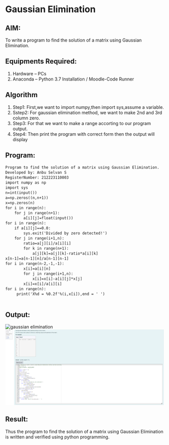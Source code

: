 # Gaussian Elimination

## AIM:
To write a program to find the solution of a matrix using Gaussian Elimination.

## Equipments Required:
1. Hardware – PCs
2. Anaconda – Python 3.7 Installation / Moodle-Code Runner

## Algorithm
1. Step1:  First,we want to import numpy,then import sys,assume a variable.
2. Sstep2: For gaussian elimination method, we want to make 2nd and 3rd column zero.
3. Step3: For that we want to make a range accorting to our program output.
4. Step4: Then print the program with correct form then the output will display

## Program:
```
Program to find the solution of a matrix using Gaussian Elimination.
Developed by: Anbu Selvan S
RegisterNumber: 212223110003
import numpy as np
import sys
n=int(input())
a=np.zeros((n,n+1))
x=np.zeros(n)
for i in range(n):
    for j in range(n+1):
        a[i][j]=float(input())
for i in range(n):
    if a[i][j]==0.0:
        sys.exit('Divided by zero detected!')
    for j in range(i+1,n):
        ratio=a[j][i]/a[i][i]
        for k in range(n+1):
            a[j][k]=a[j][k]-ratio*a[i][k]
x[n-1]=a[n-1][n]/a[n-1][n-1]
for i in range(n-2,-1,-1):
        x[i]=a[i][n]
        for j in range(i+1,n):
            x[i]=x[i]-a[i][j]*x[j]
        x[i]=x[i]/a[i][i]
for i in range(n):
     print('X%d = %0.2f'%(i,x[i]),end = ' ')
                    
```

## Output:
![gaussian elimination]()
![alt text](image-1.png)


## Result:
Thus the program to find the solution of a matrix using Gaussian Elimination is written and verified using python programming.

